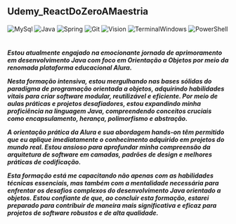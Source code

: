 ## Udemy_ReactDoZeroAMaestria

<div style="sisplay: inline_block">
    <img align="center" alt="MySql" src="https://img.shields.io/badge/MySQL-005C84?style=for-the-badge&logo=mysql&logoColor=white" />
    <img align="center" alt="Java" src="https://img.shields.io/badge/Java-ED8B00?style=for-the-badge&logo=openjdk&logoColor=white" />
    <img align="center" alt="Spring" src="https://img.shields.io/badge/Spring-6DB33F?style=for-the-badge&logo=spring&logoColor=white" />
    <img align="center" alt="Git" src="https://img.shields.io/badge/GIT-E44C30?style=for-the-badge&logo=git&logoColor=white" />
    <img align="center" alt="Vision" src="https://img.shields.io/badge/Microsoft_Visio-3955A3?style=for-the-badgee&logo=microsoft-visio&logoColor=white" />
    <img align="center" alt="TerminalWindows" src="https://img.shields.io/badge/windows%20terminal-4D4D4D?style=for-the-badge&logo=windows%20terminal&logoColor=white" />
    <img align="center" alt="PowerShell" src="https://img.shields.io/badge/Powershell-2CA5E0?style=for-the-badge&logo=powershell&logoColor=white" />
</div><br/>

<h5>
Estou atualmente engajado na emocionante jornada de aprimoramento em desenvolvimento Java com foco em Orientação a Objetos por meio da renomada plataforma educacional Alura.

Nesta formação intensiva, estou mergulhando nas bases sólidas do paradigma de programação orientada a objetos, adquirindo habilidades vitais para criar software modular, reutilizável e eficiente. Por meio de aulas práticas e projetos desafiadores, estou expandindo minha proficiência na linguagem Java, compreendendo conceitos cruciais como encapsulamento, herança, polimorfismo e abstração.

A orientação prática da Alura e sua abordagem hands-on têm permitido que eu aplique imediatamente o conhecimento adquirido em projetos do mundo real. Estou ansioso para aprofundar minha compreensão da arquitetura de software em camadas, padrões de design e melhores práticas de codificação.

Esta formação está me capacitando não apenas com as habilidades técnicas essenciais, mas também com a mentalidade necessária para enfrentar os desafios complexos do desenvolvimento Java orientado a objetos. Estou confiante de que, ao concluir esta formação, estarei preparado para contribuir de maneira mais significativa e eficaz para projetos de software robustos e de alta qualidade.
</h5>
